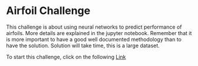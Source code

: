 # Airfoil Challenge
This challenge is about using neural networks to predict performance of airfoils. More details are explained in the jupyter notebook. Remember that it is more important to have a good well documented methodology than to have the solution. Solution will take time, this is a large dataset. 

To start this challenge, click on the following [Link](https://colab.research.google.com/github/nasa-petal/interview_questions/blob/main/airfoil_challenge/Airfoil_Dataset_Question.ipynb)





